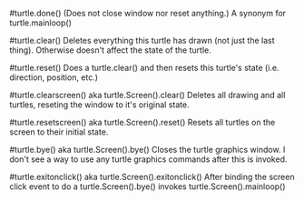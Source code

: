 #turtle.done() (Does not close window nor reset anything.) A synonym for turtle.mainloop()

#turtle.clear() Deletes everything this turtle has drawn (not just the last thing). Otherwise doesn't affect the state of the turtle.

#turtle.reset() Does a turtle.clear() and then resets this turtle's state (i.e. direction, position, etc.)

#turtle.clearscreen() aka turtle.Screen().clear() Deletes all drawing and all turtles, reseting the window to it's original state.

#turtle.resetscreen() aka turtle.Screen().reset() Resets all turtles on the screen to their initial state.

#turtle.bye() aka turtle.Screen().bye() Closes the turtle graphics window. I don't see a way to use any turtle graphics commands after this is invoked.

#turtle.exitonclick() aka turtle.Screen().exitonclick() After binding the screen click event to do a turtle.Screen().bye() invokes turtle.Screen().mainloop()